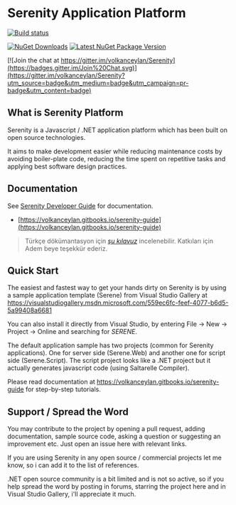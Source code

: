 Serenity Application Platform
=============================

[![Build status](https://ci.appveyor.com/api/projects/status/hfs2elisqkmg7fp7?svg=true)](https://ci.appveyor.com/project/volkanceylan/serenity)

[![NuGet Downloads](https://img.shields.io/nuget/dt/Serenity.Core.svg?label=NuGet%20Downloads)](http://www.nuget.org/packages/Serenity.Core/) [![Latest NuGet Package Version](https://img.shields.io/nuget/v/Serenity.Core.svg?label=Latest%20NuGet%20Package)](http://www.nuget.org/packages/Serenity.Core/)

[![Join the chat at https://gitter.im/volkanceylan/Serenity](https://badges.gitter.im/Join%20Chat.svg)](https://gitter.im/volkanceylan/Serenity?utm_source=badge&utm_medium=badge&utm_campaign=pr-badge&utm_content=badge)

## What is Serenity Platform

Serenity is a Javascript / .NET application platform which has been built on open source technologies. 

It aims to make development easier while reducing maintenance costs by avoiding boiler-plate code, reducing the time spent on repetitive tasks and applying best software design practices. 

## Documentation

See [Serenity Developer Guide](https://volkanceylan.gitbooks.io/serenity-guide) for documentation.

* [https://volkanceylan.gitbooks.io/serenity-guide](https://volkanceylan.gitbooks.io/serenity-guide)

> Türkçe dökümantasyon için *[şu kılavuz](https://www.gitbook.com/star/book/ademc/serenity-gelistirici-dokumani)* incelenebilir. Katkıları için Adem beye teşekkür ederiz.

## Quick Start

The easiest and fastest way to get your hands dirty on Serenity is by using a sample application template (Serene) from Visual Studio Gallery at https://visualstudiogallery.msdn.microsoft.com/559ec6fc-feef-4077-b6d5-5a99408a6681

You can also install it directly from Visual Studio, by entering File -> New -> Project -> Online and searching for *SERENE*.

The default application sample has two projects (common for Serenity applications). One for server side (Serene.Web) and another one for script side (Serene.Script). The script project looks like a .NET project but it actually generates javascript code (using Saltarelle Compiler). 

Please read documentation at https://volkanceylan.gitbooks.io/serenity-guide for step-by-step tutorials.

## Support / Spread the Word

You may contribute to the project by opening a pull request, adding documentation, sample source code, asking a question or suggesting an improvement etc. Just open an issue here with relevant links.

If you are using Serenity in any open source / commercial projects let me know, so i can add it to the list of references.

.NET open source community is a bit limited and is not so active, so if you help spread the word by posting in forums, starring the project here and in Visual Studio Gallery, i'll appreciate it much.





